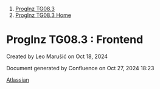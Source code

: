 <div id="page">

<div id="main" class="aui-page-panel">

<div id="main-header">

<div id="breadcrumb-section">

1.  [ProgInz TG08.3](index.html)
2.  [ProgInz TG08.3 Home](ProgInz-TG08.3-Home_66036.html)

</div>

# <span id="title-text"> ProgInz TG08.3 : Frontend </span>

</div>

<div id="content" class="view">

<div class="page-metadata">

Created by <span class="author"> Leo Marušić</span> on Oct 18, 2024

</div>

<div id="main-content" class="wiki-content group">

</div>

</div>

</div>

<div id="footer" role="contentinfo">

<div class="section footer-body">

Document generated by Confluence on Oct 27, 2024 18:23

<div id="footer-logo">

[Atlassian](http://www.atlassian.com/)

</div>

</div>

</div>

</div>
